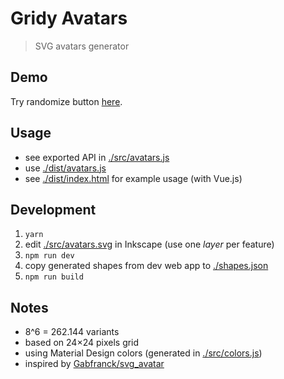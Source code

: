 # Gridy Avatars

> SVG avatars generator

## Demo

Try randomize button [here](https://darosh.github.io/gridy-avatars/dist/).

## Usage

* see exported API in [./src/avatars.js](./src/avatars.js)
* use [./dist/avatars.js](./dist/avatars.js)
* see [./dist/index.html](./dist/index.html) for example usage (with Vue.js)

## Development

1. `yarn`
2. edit [./src/avatars.svg](./src/avatars.svg) in Inkscape (use one _layer_ per feature)
3. `npm run dev`
4. copy generated shapes from dev web app to [./shapes.json](./shapes.json)
5. `npm run build`

## Notes

* 8^6 = 262.144 variants
* based on 24&times;24 pixels grid
* using Material Design colors (generated in [./src/colors.js](./src/colors.js))
* inspired by [Gabfranck/svg_avatar](https://github.com/Gabfranck/svg_avatar)
